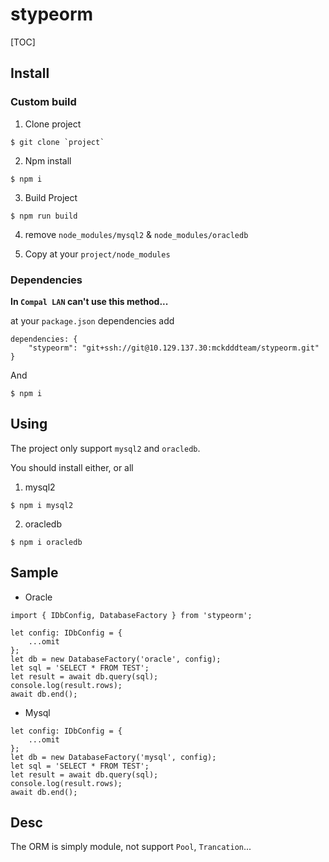 stypeorm
===

[TOC]

## Install
### Custom build
1. Clone project
```bash=
$ git clone `project`
```

2. Npm install
```bash=
$ npm i
```

3. Build Project
```bash=
$ npm run build
```

4. remove `node_modules/mysql2` & `node_modules/oracledb`

5. Copy at your `project/node_modules`

### Dependencies
**In `Compal LAN` can't use this method...**

at your `package.json` dependencies add
```json=
dependencies: {
    "stypeorm": "git+ssh://git@10.129.137.30:mckdddteam/stypeorm.git"
}
```
And
```bash=
$ npm i
```

## Using
The project only support `mysql2` and `oracledb`.

You should install either, or all
1. mysql2
```bash=
$ npm i mysql2
```

2. oracledb
```bash=
$ npm i oracledb
```

## Sample
* Oracle
```javascript=
import { IDbConfig, DatabaseFactory } from 'stypeorm';

let config: IDbConfig = {
    ...omit
};
let db = new DatabaseFactory('oracle', config);
let sql = 'SELECT * FROM TEST';
let result = await db.query(sql);
console.log(result.rows);
await db.end();
```

* Mysql
```javascript=
let config: IDbConfig = {
    ...omit
};
let db = new DatabaseFactory('mysql', config);
let sql = 'SELECT * FROM TEST';
let result = await db.query(sql);
console.log(result.rows);
await db.end();
```

## Desc

The ORM is simply module, not support `Pool`, `Trancation`...